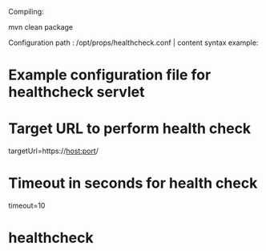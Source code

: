 Compiling:

mvn clean package

Configuration path : /opt/props/healthcheck.conf | content syntax example:


# Example configuration file for healthcheck servlet

# Target URL to perform health check
targetUrl=https://<host:port>/<context>

# Timeout in seconds for health check
timeout=10


# healthcheck
